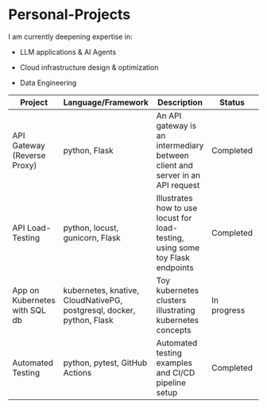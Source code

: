 # Personal-Projects

I am currently deepening expertise in:

- LLM applications & AI Agents

- Cloud infrastructure design & optimization

- Data Engineering

| Project | Language/Framework | Description | Status | Link |
|---------|-------------------|-------------|--------|------|
| API Gateway (Reverse Proxy) | python, Flask | An API gateway is an intermediary between client and server in an API request | Completed | [GitHub](https://github.com/J-sephB-lt-n/api-gateway-reverse-proxy-python-flask) |
| API Load-Testing | python, locust, gunicorn, Flask | Illustrates how to use locust for load-testing, using some toy Flask endpoints | Completed | [GitHub](https://github.com/J-sephB-lt-n/api-load-testing) |
| App on Kubernetes with SQL db | kubernetes, knative, CloudNativePG, postgresql, docker, python, Flask | Toy kubernetes clusters illustrating kubernetes concepts | In progress | [GitHub](https://github.com/J-sephB-lt-n/k8s-autoscaling-api-microservice-with-db) |
| Automated Testing | python, pytest, GitHub Actions | Automated testing examples and CI/CD pipeline setup | Completed | [GitHub](https://github.com/J-sephB-lt-n/automated-testing-examples) |
